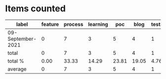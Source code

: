 # Items counted
label | feature | process | learning | poc | blog | testing | devops
---|---|---|---|---|---|---|---
09-September-2021 | 0 | 7 | 3 | 5 | 4 | 1 | 1
total | 0 | 7 | 3 | 5 | 4 | 1 | 1
total % | 0.00 | 33.33 | 14.29 | 23.81 | 19.05 | 4.76 | 4.76
average | 0 | 7 | 3 | 5 | 4 | 1 | 1
